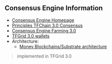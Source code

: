 
## Consensus Engine Information

- [Consensus Engine Homepage](consensus3)
- [Principles TFChain 3.0 Consensus](consensus3_principles)
- [Consensus Engine Farming 3.0](consensus3_engine_farming)
- [TFGrid 3.0 wallets](tfgrid3_wallets)
- Architecture:
  - [Money Blockchains/Substrate architecture](money_blockchain_partity_link)
<!-- - [Consensus Engine Weight System](consensus3_weights) -->

> implemented in TFGrid 3.0

